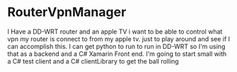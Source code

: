 # RouterVpnManager
I Have a DD-WRT router and an apple TV i want to be able to control what vpn my router is connect to from my apple tv.
just to play around  and see if I can accomplish this. 
I can get python to run to run in DD-WRT so I'm using that as a backend and a C# Xamarin Front end. 
I'm going to start small with a C# test client and a C# clientLibrary to get the ball rolling
